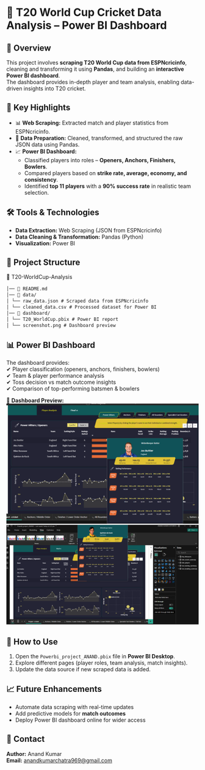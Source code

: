 # 🏏 T20 World Cup Cricket Data Analysis – Power BI Dashboard  

## 📌 Overview  
This project involves **scraping T20 World Cup data from ESPNcricinfo**, cleaning and transforming it using **Pandas**, and building an **interactive Power BI dashboard**.  
The dashboard provides in-depth player and team analysis, enabling data-driven insights into T20 cricket.  

## 🚀 Key Highlights  
- 📊 **Web Scraping:** Extracted match and player statistics from ESPNcricinfo.  
- 🧹 **Data Preparation:** Cleaned, transformed, and structured the raw JSON data using Pandas.  
- 📈 **Power BI Dashboard:**  
  - Classified players into roles – **Openers, Anchors, Finishers, Bowlers**.  
  - Compared players based on **strike rate, average, economy, and consistency**.  
  - Identified **top 11 players** with a **90% success rate** in realistic team selection.  

## 🛠️ Tools & Technologies  
- **Data Extraction:** Web Scraping (JSON from ESPNcricinfo)  
- **Data Cleaning & Transformation:** Pandas (Python)  
- **Visualization:** Power BI  

## 📂 Project Structure  
📁 T20-WorldCup-Analysis

    │── 📄 README.md
    │── 📄 data/
    │ └── raw_data.json # Scraped data from ESPNcricinfo
    │ └── cleaned_data.csv # Processed dataset for Power BI
    │── 📄 dashboard/
    │ └── T20_WorldCup.pbix # Power BI report
    │ └── screenshot.png # Dashboard preview


## 📊 Power BI Dashboard  
The dashboard provides:  
✔ Player classification (openers, anchors, finishers, bowlers)  
✔ Team & player performance analysis  
✔ Toss decision vs match outcome insights  
✔ Comparison of top-performing batsmen & bowlers  

📸 **Dashboard Preview:**  
![Dashboard](https://github.com/anand7061/T20-World-Cup-Cricket-data-analysis/blob/main/Screenshot%202025-09-09%20143025.png)  
![Dashboard](https://github.com/anand7061/T20-World-Cup-Cricket-data-analysis/blob/main/Screenshot%202025-09-09%20142914.png)  


## 📌 How to Use  
1. Open the `Powerbi_project_ANAND.pbix` file in **Power BI Desktop**.  
2. Explore different pages (player roles, team analysis, match insights).  
3. Update the data source if new scraped data is added.  

## 📈 Future Enhancements  
- Automate data scraping with real-time updates  
- Add predictive models for **match outcomes**  
- Deploy Power BI dashboard online for wider access  

## 📧 Contact  
**Author:** Anand Kumar  
**Email:** anandkumarchatra969@gmail.com  
 


